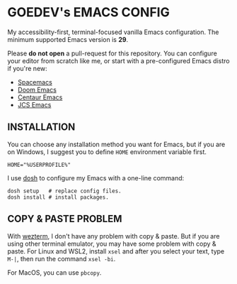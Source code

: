 # GOEDEV's EMACS CONFIG

My accessibility-first, terminal-focused vanilla Emacs configuration. The minimum supported Emacs version is **29**.

Please **do not open** a pull-request for this repository. You can configure your editor from scratch like me, or start with a pre-configured Emacs distro if you're new:

- [Spacemacs](https://www.spacemacs.org/)
- [Doom Emacs](https://github.com/hlissner/doom-emacs)
- [Centaur Emacs](https://github.com/seagle0128/.emacs.d)
- [JCS Emacs](https://github.com/jcs-emacs/jcs-emacs)

## INSTALLATION

You can choose any installation method you want for Emacs, but if you are on Windows, I suggest you to define `HOME` environment variable first.

```shell
HOME="%USERPROFILE%"
```

I use [dosh](https://github.com/gkmngrgn/dosh-cli) to configure my Emacs with a one-line command:

```shell
dosh setup   # replace config files.
dosh install # install packages.
```

## COPY & PASTE PROBLEM

With [wezterm](https://wezfurlong.org/wezterm/), I don't have any problem with copy & paste. But if you are using other terminal emulator, you may have some problem with copy & paste. For Linux and WSL2, install `xsel` and after you select your text, type `M-|`, then run the command `xsel -bi`.

For MacOS, you can use `pbcopy`.
